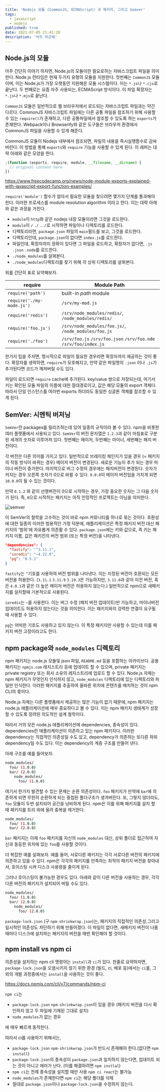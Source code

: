 ```yaml
---
title: 'Nodejs 모듈 (CommonJS, ECMAScript) 과 패키지, 그리고 Semver'
tags:
  - javascript
  - nodejs
published: true
date: 2021-07-05 21:41:20
description: '어우 피곤해'
---
```


## Node.js의 모듈

아주 간단히 이야기 하자면, Node.js의 모듈이란 필요로하는 자바스크립트 파일을 의미한다. Node.js 런타임은 현재 두가지 유형의 모듈을 지원한다. 첫번째는 `CommonJS` 모듈이며, 이는 Node.js가 가장 오랫동안 지원해온 모듈 시스템이다. 이는 `*.js`나 `*.cjs`로 끝난다. 두 번째로는 요즘 자주 사용되는, ECMAScript 방식이다. 이 파일 확장자는 `*.js`나 `*.mjs`로 끝난다.

`CommonJS` 모듈은 일반적으로 웹 브라우저에서 로드되는 자바스크립트 파일과는 약간 다르다. CommonJS 자바스크립트 파일에는 다른 공통 파일을 참조하기 위해 사용할 수 있는 `require()`가 존재하고, 다른 공통파일에서 참조할 수 있도록 하는 `exports`가 존재한다. Webpack이나 Browserify와 같은 도구들은 브라우저 환경에서 CommonJS 파일을 사용할 수 있게 해준다.

CommonJS 모듈이 Nodejs 내부에서 참조되면, 파일의 내용을 즉시실행함수로 감싸 버린다. 이 방법을 통해 `exports`와 `require` 기능을 사용할 수 있게 된다. 이 래퍼는 대략 아래와 같은 모양을 띈다.

```javascript
;(function (exports, require, module, __filename, __dirname) {
  // original content here
})
```

https://www.freecodecamp.org/news/node-module-exports-explained-with-javascript-export-function-examples/

`require('module')` 함수가 알아서 필요한 모듈을 찾으려면 몇가지 단계를 통과해야 한다. 이러한 프로세스를 module resolution algorithm 이라고 한다. 이는 대략 아래와 같은 과정을 거친다.

- `module`이 `http`와 같은 nodejs 내장 모듈이라면 그것을 로드한다.
- `module`이 `/` `./` `../`로 시작하면 파일이나 디렉토리를 로드한다.
- 디렉토리라면, `package.json` 파일의 `main`필드를 보고, 그것을 로드한다.
- 디렉토리인데, `package.json`이 없다면 `index.js`를 로드한다.
- 파일인데, 확장자까지 정확이 있다면 그 파일을 로드하고, 확장자가 없다면, `.js` `.json` `.node`를 로드한다.
- `./node_modules`를 살펴본다.
- `./node_modules`디렉토리를 찾기 위해 각 상위 디렉토리를 살펴본다.

위를 간단히 표로 요약해보자.

| require                   | Module Path                                                      |
| ------------------------- | ---------------------------------------------------------------- |
| `require('path')`         | built-in _path_ module                                           |
| `require('./my-mode.js')` | `/srv/my-mod.js`                                                 |
| `require('redis')`        | `/srv/node_modules/redis/`, `/node_modules/redis/`               |
| `require('foo.js')`       | `/srv/node_modules/foo.js/`, `/node_modules/foo.js`              |
| `require('./foo')`        | `/srv/foo.js` `/srv/foo.json` `/srv/foo.nde` `/srv/foo/index.js` |

한가지 팁을 주자면, 명시적으로 파일이 필요한 경우라면 확장자까지 제공하는 것이 좋다. 확장자를 생략하면, `require`가 모호해지고, 만약 같은 파일명의 `.json` 이나 `.js`가 추가된다면 코드가 깨져버릴 수도 있다.

파일이 로드되면 `require` cache에 추가된다. key/value 쌍으로 저장되는데, 여기서 키는 확인된 모듈 파일의 이름에 대한 절대경로이고, 값은 해당 모듈의 export 객체다. 따라서 단일 인스턴스를 여러번 exports 하더라도 동일한 싱글톤 객체를 참조할 수 있게 된다.

## SemVer: 시멘틱 버저닝

`SemVer`란 packages를 릴리즈하는데 있어 일종의 규칙이라 볼 수 있다. npm을 비롯한 여러 플랫폼에서 사용되고 있다. `SemVer`의 버전 문자열은 `1.2.3`과 같이 마침표로 구분된 세개의 숫자로 이루어져 있다. 첫번째는 메이저, 두번째는 마이너, 세번째는 패치 버전이다.

각 버전은 다른 의미를 가지고 있다. 일반적으로 브레이킹 체인지가 있을 경우 (= 패키지의 작동 방식이 바뀌는 경우) 메이저 버전이 변경된다. 새로운 기능이 추가 되는 경우 마이너 버전이 증가한다. 마지막으로 버그 수정의 경우에는 패치버전이 변경된다. 숫자가 커지는 경우 오른쪽 숫자가 0으로 바뀔 수 있다. `9.0.0`이 메이저 버전업을 거치게 되면 `10.0.0`이 될 수 있는 것이다.

만약 `0.1.2` 와 같이 선행버전이 0으로 시작하는 경우, 가장 중요한 숫자는 그 다음 숫자가 된다. 즉, `0`으로 시작하는 패키지는 아직 안정적인 프로젝트는 아님을 의미한다.

![semver](https://thomashunter.name/media/2021/packages-modules/semver-ranges.png)

이 SemVer의 철학을 고수하는 것이 바로 npm 커뮤니티를 하나로 묶는 것이다. 호환성에 대한 일종의 이러한 범용적인 가정 덕분에, 애플리케이션은 특정 패키지 버전 대신 패키지의 '범위'에 자유롭게 의존활 수 있다. `package.json`에는 키와 값으로, 즉 키는 패키지 이름, 값은 패키진의 버전 범위 (또는 특정 버전)을 나타낸다.

```json
"dependencies": {
  "fastify": "^3.11.1",
  "ioredis": "~4.22.0",
  "pg": "8.5.1"
}
```

`fastify`는 `^`기호를 사용하여 버전 범위를 나타낸다. 이는 지정된 버전이 호환되는 모든 버전을 허용한다. (`3.11.1` `3.11.9` `3.19.3`은 가능하지만, `3.11.0`과 같이 이전 버전, 혹은 `4.0.1`과 같은 더 높은 메이저 버전은 허용하지 않는다.) 일반적으로 npm으로 새패키지를 설치할때 기본적으로 사용된다.

`ioredis`는 `~`를 사용한다. 이는 버그 수정 (패치 버전 업데이트)만 가능하고, 마이너버전 업데이트도 허용하지 않는다는 것을 의미한다. 이는 패키지와의 강력한 연결이 요구될 때 사용할 수 있다.

`pg`는 어떠한 기호도 사용하고 있지 않는다. 이 특정 패키지만 사용할 수 있는데 이를 패키지 버전 고정이라고도 한다.

## npm package와 `node_modules` 디렉토리

npm 패키지는 node.js 모듈및 json 파일, `README.md` 등을 포함하는 아카이브다. 공용 패키지는 `npmjs.com` 레지스트리 등에 업데이트 할 수 있으며, private 패키지는 private registry 또는 회사 소유의 레지스트리에 업로드 할 수 있다. Node.js 자체는 npm 패키지가 무엇인지 인식하지 않고, `node_modules` 디렉토리에 있는 디렉토리와 파일만 인식한다. 이러한 패키지를 추출하여 올바른 위치에 콘텐츠를 배치하는 것이 npm CLI의 몫이다.

Node.js 자체는 다른 플랫폼에서 제공하는 많은 기능이 없기 때문에, npm 패키지는 node.js 애플리케이션에 매우 중요하다고 볼 수 있다. 이는 npm 패키지 생태계가 성장할 수 있도록 장려된 의도적인 설계 철학이다.

따라서 거의 모든 node.js 애플리케이션에 dependencies, 종속성이 있다. dependencies란 애플리케이션이 의존하고 있는 npm 패키지다. 이러한 dependency는 직접적인 의존성일 수도 있고, dependency가 의존하는 또다른 하위 dependency일 수도 있다. 이는 dependency의 계층 구조를 만들어 낸다.

아래 구조를 예를 들어보자.

```bash
node_modules/
  foo/ (1.0.0)
  bar/ (2.0.0)
    node_modules/
      foo/ (1.0.0)
```

여기서 한가지 발견할 수 있는 문제는 순환 의존성이다. `foo` 패키지가 만약에 `bar`에 의존하게 되면 무한히 순환하게 되는 중첩된 폴더구조가 생겨버린다. 또, 그렇지 않더라도, `foo` 모듈이 두번 설치되어 공간을 낭비하게 된다. npm은 이를 위해 패키지를 설치 할 때 패키지를 트리 위에 올려 중복을 제거한다.

```bash
node_modules/
  foo/ (1.0.0)
  bar/ (2.0.0)
```

`bar` 패키지는 이제 `foo` 패키지를 자신의 `node_modules` 대신, 상위 폴더로 접근하여 자신과 동등한 위치에 있는 `foo`를 사용할 것이다.

더 복잡한 예를 살펴보자. 예를 들어, 서로다른 패키지는 각각 서로다른 버전의 패키지에 의존하고 있을 수 있다. npm은 각각의 패키지를 만족하는 최적의 패키지 버전을 찾아내서, 호이스팅 시켜 디스크 사용량을 줄이게 된다.

그러나 호이스팅이 불가능한 경우도 있다. 아래와 같이 다른 버전을 사용하는 경우, 각각 다른 버전의 패키지가 설치되어 버릴 수도 있다.

```bash
node_modules/
  foo/ (1.0.0)
  bar/ (2.0.0)
    node_modules/
      foo/ (2.0.0)
```

`package-lock.json` (구 `npm-shrinkwrap.json`)는, 패키지의 직접적인 의존성,그리고 일시적인 의존성도 차단하기 위해 만들어졌다. 이 파일이 없다면, 새패키지 버전이 나올때마다 디스크에 설치파는 패키지의 버전을 매번 확인해야 할 것이다.

## npm install vs npm ci

의존성을 설치하는 npm cli 명령어는 `install`과 `ci`가 있다. 한줄로 요약하자면, `package-lock.json`을 오염시키지 않기 위한 환경 (빌드, ci, 배포 등)에서는 `ci`를, 그외의 개발 과정중에서는 `install`을 사용하는 것이 좋다.

https://docs.npmjs.com/cli/v7/commands/npm-ci

`npm ci`는

- `package-lock.json` `npm-shrinkwrap.json`이 있을 경우 (패키지 버전을 다시 확인하지 않고 두 파일에 기재된 그대로 설치)
- `node_modules`가 없는 경우

에 매우 빠르게 동작한다.

따라서 ci를 사용하기 위해서는,

- `package-lock.json` `npm-shrinkwrap.json`가 반드시 존재해야 한다.(없다면 `npm install`)
- `package-lock.json`의 종속성이 `package.json`과 일치하지 않는다면, 업데이트 되는 것이 아니고 에러가 난다. (이를 해결하려면 `npm instlal`)
- `npm ci`는 전체 종속성을 설치할 때만 사용 `npm ci react`는 불가능
- `node_modules`가 존재한다면 `npm ci`는 해당 폴더를 삭제
- 절대로 `package.json`이나 `package-lock.json`을 수정하지 않는다.
